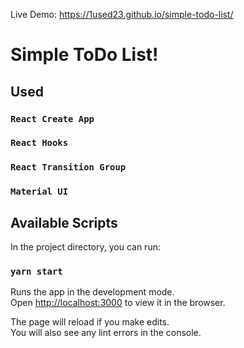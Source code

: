 Live Demo: https://1used23.github.io/simple-todo-list/
# Simple ToDo List!

## Used
### `React Create App`
### `React Hooks`
### `React Transition Group`
### `Material UI`


## Available Scripts

In the project directory, you can run:

### `yarn start`

Runs the app in the development mode.<br />
Open [http://localhost:3000](http://localhost:3000) to view it in the browser.

The page will reload if you make edits.<br />
You will also see any lint errors in the console.
